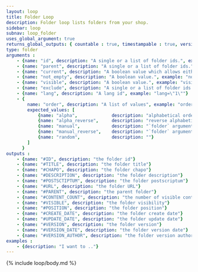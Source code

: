 ```yaml
---
layout: loop
title: Folder Loop
description: Folder loop lists folders from your shop.
sidebar: loop
subnav: loop_folder
uses_global_argument: true
returns_global_outputs: { countable : true, timestampable : true, versionable : true }
type: folder
arguments :
    - {name: "id", description: "A single or a list of folder ids.", example: "id=\"2\", id=\"1,4,7\""}
    - {name: "parent", description: "A single or a list of folder ids.", example: "folder=\"3\", folder=\"2,5,8\""}
    - {name: "current", description: "A boolean value which allows either to exclude current folder from results either to match only this folder", example: "current=\"yes\""}
    - {name: "not_empty", description: "A boolean value.", example: "not_empty=\"yes\"", default: "no"}
    - {name: "visible", description: "A boolean value.", example: "visible=\"no\"", default: "yes"}
    - {name: "exclude", description: "A single or a list of folder ids.", example: "exclude=\"2\", exclude=\"1,4,7\""}
    - {name: "lang", description: "A lang id", example: "lang=\"1\""}
    - {
        name: "order", description: "A list of values", example: "order=\"random\"", default: "manual",
        expected_values: [
            {name: "alpha",             description: "alphabetical order on title"},
            {name: "alpha_reverse",     description: "reverse alphabetical order on title"},
            {name: "manual",            description: "`folder` argument must be set"},
            {name: "manual_reverse",    description: "`folder` argument must be set"},
            {name: "random",            description: ""}
        ]
      }
outputs :
    - {name: "#ID", description: "the folder id"}
    - {name: "#TITLE", description: "the folder title"}
    - {name: "#CHAPO", description: "the folder chapo"}
    - {name: "#DESCRIPTION", description: "the folder description"}
    - {name: "#POSTSCTIPTUM", description: "the folder postscriptum"}
    - {name: "#URL", description: "the folder URL"}
    - {name: "#PARENT", description: "the parent folder"}
    - {name: "#CONTENT_COUNT", description: "the number of visible contents for this folder"}
    - {name: "#VISIBLE", description: "the folder visibility"}
    - {name: "#POSITION", description: "the folder position"}
    - {name: "#CREATE_DATE", description: "the folder create date"}
    - {name: "#UPDATE_DATE", description: "the folder update date"}
    - {name: "#VERSION", description: "the folder version"}
    - {name: "#VERSION_DATE", description: "the folder version date"}
    - {name: "#VERSION_AUTHOR", description: "the folder version author"}
examples :
    - {description: "I want to .."}
---
```


{% include loop/body.md %}